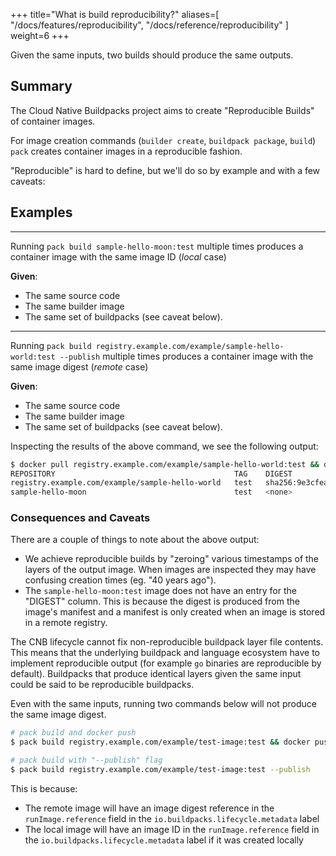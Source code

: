 
+++
title="What is build reproducibility?"
aliases=[
  "/docs/features/reproducibility",
  "/docs/reference/reproducibility"
]
weight=6
+++

Given the same inputs, two builds should produce the same outputs.

<!--more-->

## Summary

The Cloud Native Buildpacks project aims to create "Reproducible Builds" of container images.

For image creation commands (`builder create`, `buildpack package`, `build`) `pack` creates container images in a reproducible fashion.

"Reproducible" is hard to define, but we'll do so by example and with a few caveats:

## Examples
---
Running `pack build sample-hello-moon:test` multiple times produces a container image with the same image ID (*local* case)

**Given**:
- The same source code
- The same builder image
- The same set of buildpacks (see caveat below).

---
Running `pack build registry.example.com/example/sample-hello-world:test --publish` multiple times produces a container image with the same image digest (*remote* case)

**Given**:
- The same source code
- The same builder image
- The same set of buildpacks (see caveat below).

Inspecting the results of the above command, we see the following output:

```bash
$ docker pull registry.example.com/example/sample-hello-world:test && docker images --digests # Pull remotely created image and view IDs and Digests
REPOSITORY                                        TAG    DIGEST                                                                    IMAGE ID       CREATED         SIZE
registry.example.com/example/sample-hello-world   test   sha256:9e3cfea3f90fb4fbbe855a2cc9ce505087ae10d6805cfcb44bd67a4b72628641   597c49cae461   40 years ago    95.2MB
sample-hello-moon                                 test   <none>                                                                    86aab15e22b8   40 years ago    43MB
```

### Consequences and Caveats

There are a couple of things to note about the above output:
- We achieve reproducible builds by "zeroing" various timestamps of the layers of the output image. When images are inspected they may have confusing creation times (eg. "40 years ago").
- The `sample-hello-moon:test` image does not have an entry for the "DIGEST" column. This is because the digest is produced from the image's manifest and a manifest is only created when an image is stored in a remote registry.

The CNB lifecycle cannot fix non-reproducible buildpack layer file contents. This means that the underlying buildpack and language ecosystem have to implement reproducible output (for example `go` binaries are reproducible by default). Buildpacks that produce identical layers given the same input could be said to be reproducible buildpacks.

Even with the same inputs, running two commands below will not produce the same image digest.

```bash
# pack build and docker push
$ pack build registry.example.com/example/test-image:test && docker push registry.example.com/example/test-image:test

# pack build with "--publish" flag
$ pack build registry.example.com/example/test-image:test --publish
```

This is because: 
- The remote image will have an image digest reference in the `runImage.reference` field in the `io.buildpacks.lifecycle.metadata` label
- The local image will have an image ID in the `runImage.reference` field in the `io.buildpacks.lifecycle.metadata` label if it was created locally
